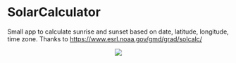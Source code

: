 # SolarCalculator
Small app to calculate sunrise and sunset based on date, latitude, longitude, time zone.
Thanks to https://www.esrl.noaa.gov/gmd/grad/solcalc/

<p align="center">
	<img src="https://i.imgur.com/qx0yIL0.png" />
</p>

